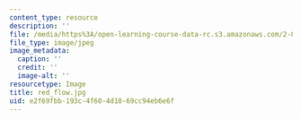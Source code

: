 ```yaml
---
content_type: resource
description: ''
file: /media/https%3A/open-learning-course-data-rc.s3.amazonaws.com/2-00b-toy-product-design-spring-2008/e2f69fbb193c4f604d1069cc94eb6e6f_red_flow.jpg
file_type: image/jpeg
image_metadata:
  caption: ''
  credit: ''
  image-alt: ''
resourcetype: Image
title: red_flow.jpg
uid: e2f69fbb-193c-4f60-4d10-69cc94eb6e6f
---
```

